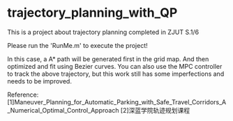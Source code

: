 # trajectory_planning_with_QP
This is a project  about trajectory planning completed in ZJUT S.1/6

Please run the 'RunMe.m' to execute the project!

In this case, a A* path will be generated first in the grid map. And then optimized and fit using Bezier curves. You can also use the MPC controller to track the above trajectory, but this work still has some imperfections and needs to be improved.


Reference:
[1]Maneuver_Planning_for_Automatic_Parking_with_Safe_Travel_Corridors_A_Numerical_Optimal_Control_Approach
[2]深蓝学院轨迹规划课程
